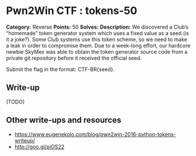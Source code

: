 # Pwn2Win CTF : tokens-50

**Category:** Reverse
**Points:** 50
**Solves:** 
**Description:**
We discovered a Club’s “homemade” token generator system which uses a fixed value as a seed (is it a joke?). Some Club systems use this token scheme, so we need to make a leak in order to compromise them. Due to a week-long effort, our hardcore newbie SkyMex was able to obtain the token generator source code from a private git repository before it received the official seed.

Submit the flag in the format: CTF-BR{seed}.


## Write-up

(TODO)

## Other write-ups and resources

* https://www.eugenekolo.com/blog/pwn2win-2016-python-tokens-writeup/
* http://goo.gl/piOS22

